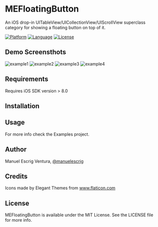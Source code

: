 # MEFloatingButton
An iOS drop-in UITableView/UICollectionView/UIScrollView superclass category for showing a floating button on top of it.

[![Platform](http://img.shields.io/badge/platform-ios-blue.svg?style=flat
)](https://developer.apple.com/iphone/index.action)
[![Language](http://img.shields.io/badge/language-objective--c-blue.svg?style=flat
)](https://developer.apple.com/library/mac/documentation/Cocoa/Conceptual/ProgrammingWithObjectiveC/Introduction/Introduction.html)
[![License](http://img.shields.io/badge/license-MIT-lightgrey.svg?style=flat
)](http://mit-license.org)

## Demo Screensthots
![example1](https://cloud.githubusercontent.com/assets/1849990/13180508/0d9cefb0-d729-11e5-955b-3501592c055f.gif)
![example2](https://cloud.githubusercontent.com/assets/1849990/13180509/0d9d84fc-d729-11e5-8745-5ccb235c29dd.gif)
![example3](https://cloud.githubusercontent.com/assets/1849990/13180506/0d9c53d4-d729-11e5-8b29-87e902aca74c.gif)
![example4](https://cloud.githubusercontent.com/assets/1849990/13180507/0d9c5640-d729-11e5-8674-037b1b48b36c.gif)


## Requirements

Requires iOS SDK version > 8.0


## Installation


## Usage


For more info check the Examples project.

## Author

Manuel Escrig Ventura, [@manuelescrig](https://twitter.com/manuelescrig)

## Credits
Icons made by Elegant Themes from www.flaticon.com 


## License

MEFloatingButton is available under the MIT License. See the LICENSE file for more info.


